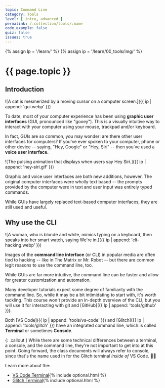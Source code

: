 ```yaml
---
topic: Command Line
category: Tools
level: [ intro, advanced ]
permalink: /:collection/tools/:name
code_example: false
quiz: false
issues: true
---
```


{% assign lp = '/learn/' %}
{% assign ip = '/learn/00_tools/img/' %}

# {{ page.topic }}

## Introduction

![A cat is mesmerized by a moving cursor on a computer screen.]({{ ip | append: 'gui.webp' }})

To date, most of your computer experience has been using **graphic user interfaces** (GUI, pronounced like "gooey"). This is a visually intuitive way to interact with your computer using your mouse, trackpad and/or keyboard.

In fact, GUIs are so common, you may wonder: are there other user interfaces for computers? If you've ever spoken to your computer, phone or other device -- saying, "Hey, Google" or "Hey, Siri" -- then you've used a **voice user interface**.

![The pulsing animation that displays when users say Hey Siri.]({{ ip | append: 'hey-siri.gif' }})

Graphic and voice user interfaces are both new additions, however. The original computer interfaces were wholly text based -- the prompts provided by the computer were in text and user input was entirely typed commands.

While GUIs have largely replaced text-based computer interfaces, they are still used and useful.

## Why use the CLI 
![A woman, who is blonde and white, mimics typing on a keyboard, then speaks into her smart watch, saying We're in.]({{ ip | append: 'cli-hacking.webp' }})

Images of the **command line interface** (or CLI) in popular media are often tied to hacking -- like in The Matrix or Mr. Robot -- but there are common legit reasons to use the command line, too.

While GUIs are far more intuitive, the command line can be faster and allow for greater customization and automation.

Many developer tutorials expect some degree of familiarity with the command line. So, while it may be a bit intimidating to start with, it's worth tackling. This course won't provide an in-depth overview of the CLI, but you will use it for interacting with git and [GitHub]({{ lp | append: 'tools/github' }}).

Both [VS Code]({{ lp | append: 'tools/vs-code' }}) and [Glitch]({{ lp | append: 'tools/glitch' }}) have an integrated command line, which is called **Terminal** or sometimes **Console**.

{: .callout }
While there are some technical differences between a terminal, a console, and the command line, they're not important to get into at this point. Going forward, the class documents will always refer to console, since that's the name used in for the Glitch terminal _inside of_ VS Code. <span class="emoji">👍🏻</span>

Learn more about the:
- [VS Code Terminal](https://code.visualstudio.com/docs/editor/integrated-terminal){% include optional.html %} 
- [Glitch Terminal](https://glitch.happyfox.com/kb/article/48-i-ve-got-mad-skillz-i-need-a-terminal-command-line-console/){% include optional.html %} 
